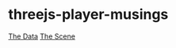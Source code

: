 # threejs-player-musings

[The Data](https://github.com/doogledor/threejs-player-musings/blob/master/data.js)
[The Scene](https://github.com/doogledor/threejs-player-musings/blob/master/scene/index.js)

